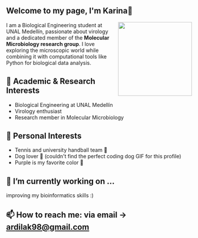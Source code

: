 ## Welcome to my page, I'm Karina👋 

<!--https://user-images.githubusercontent.com/5713670/87202985-820dcb80-c2b6-11ea-9f56-7ec461c497c3.gif-->
<img align='right' src='https://octodex.github.com/images/hula_loop_octodex03.gif' width='200'>

I am a Biological Engineering student at UNAL Medellín, passionate about virology and a dedicated member of the **Molecular Microbiology research group**. I love exploring the microscopic world while combining it with computational tools like Python for biological data analysis.  





## 🧬 Academic & Research Interests
- Biological Engineering at UNAL Medellín  
- Virology enthusiast  
- Research member in Molecular Microbiology

## 🎾 Personal Interests
- Tennis and university handball team 🏐  
- Dog lover 🐶  (couldn't find the perfect coding dog GIF for this profile)
- Purple is my favorite color 💜
  
## 🔭 I’m currently working on ... 
improving my bioinformatics skills :)

## 📫 How to reach me: via email -> ardilak98@gmail.com



